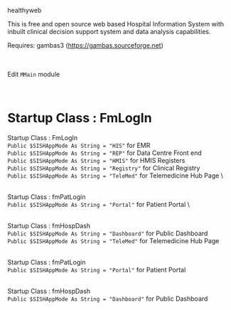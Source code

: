 healthyweb

This is free and open source web based Hospital Information System with inbuilt clinical decision support system and data analysis capabilities.

Requires:
gambas3 (https://gambas.sourceforge.net)

\
\
Edit `MMain` module 

\
Startup Class : FmLogIn
=======
Startup Class : FmLogIn \
`Public $SISHAppMode As String = "HIS"`  for EMR \
`Public $SISHAppMode As String = "REP"`  for Data Centre Front end \
`Public $SISHAppMode As String = "HMIS"`  for HMIS Registers \
`Public $SISHAppMode As String = "Registry"`  for Clinical Registry \
`Public $SISHAppMode As String = "TeleMed"`  for Telemedicine Hub Page \

\
Startup Class : fmPatLogin \
`Public $SISHAppMode As String = "Portal"`  for Patient Portal \

\
Startup Class : fmHospDash \
`Public $SISHAppMode As String = "Dashboard"`  for Public Dashboard \
`Public $SISHAppMode As String = "TeleMed"`  for Telemedicine Hub Page 

\
Startup Class : fmPatLogin \
`Public $SISHAppMode As String = "Portal"`  for Patient Portal 

\
Startup Class : fmHospDash \
`Public $SISHAppMode As String = "Dashboard"`  for Public Dashboard 



